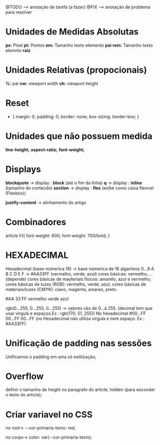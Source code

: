 @TODO --> anotação de tarefa (a fazer)
@FIX --> anotação de problema para resolver

# Unidades de Medidas Absolutas

**px:** Píxel
**pt:** Pontos
**em:** Tamanho texto elemento **pai** <!--normalmente utilizado em Textos e imagens-->
**rem:** Tamanho texto elemnto **raiz**

# Unidades Relativas (propocionais)

**%:** pai
**vw:** viewport width
**vh:** viewport height

# Reset <!--mini reset-->

* {
    margin: 0;
    padding: 0;
    border: none;
    box-sizing: border-box; <!-- box-sizing: como o CSS calcula o tamanho doselementos-->
}

# Unidades que não possuem medida

<!-- Alguns valores não tem unidades de medidas -->
**line-height;**
**aspect-ratio;**
**font-weight;**

# Displays

<!--faz com que os elementos se comportem como "blocos cheios,ocupando 100% da largura disponivel do elemento pai-->
<!--Alguns elementos tem display: inline (a, img, spam)-->
**blockquote** -> display : **block** (até o fim da linha)
**q** -> display : **inline** (tamanho do conteúdo)
**section** -> display : **flex** (exibe como caixa flexivel (Flexbox)) <!--aplicado sempre ao elemento pai-->
<!-- Flexbox tem várias propriedades que trabalham junto -->
**justify-content** -> alinhamento do artigo

# Combinadores

<!-- Especificar seletores (chamar a tag), sem a necessidade de class -->
article h1{
    font-weight: 600; <!--Demi-bold (quase negrito) -->
    font-weight: 700/bold; <!--bold (negrito) -->
}
<!-- h1 descendente do article (através do espaço "article/ /h1")-->

# HEXADECIMAL

Hexadecimal (base-númerica 16) -> base númerica de 16 algarimos
0...9 A B C D E F -> #AA33FF (vermelho, verde, azul)
cores básicas: vermelho,....(depende)
cores básicas de mayteriais físicos: amarelo, azul e vermelho;
cores básicas de luzes (RGB): vermelho, verde, azul;
cores básicas de materiais/luzes (CMYK): ciano, magenta, amareo, preto.

#AA         33          FF
vermelho    verde       azul

rgb(0...255, 0...255, 0...255) -> valores vão de 0...à 255. (decimal tem que usar vírgula e espaços.Ex : rgb(170, 51, 255))
No hexadecimal #00...FF 00...FF 00...FF (no Hexadecimal não utiliza virgula e nem espaço. Ex : #AA33FF)

# Unificação de padding nas sessões

Unificamos o padding em uma só estilização;

# Overflow

definir o tamanho de height no paragrafo do article;
hidden (para esconder o texto do article);

# Criar variavel no CSS

no root-> --cor-primaria-texto: red;

no corpo-> color: var(--cor-primaria-texto).

